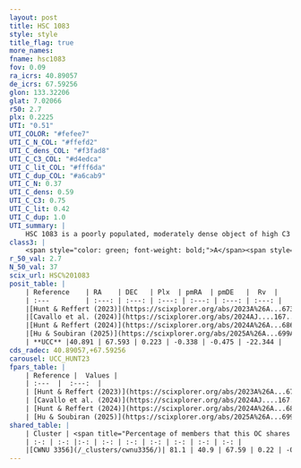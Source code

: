 ```yaml
---
layout: post
title: HSC 1083
style: style
title_flag: true
more_names: 
fname: hsc1083
fov: 0.09
ra_icrs: 40.89057
de_icrs: 67.59256
glon: 133.32206
glat: 7.02066
r50: 2.7
plx: 0.2225
UTI: "0.51"
UTI_COLOR: "#fefee7"
UTI_C_N_COL: "#ffefd2"
UTI_C_dens_COL: "#f3fad8"
UTI_C_C3_COL: "#d4edca"
UTI_C_lit_COL: "#fff6da"
UTI_C_dup_COL: "#a6cab9"
UTI_C_N: 0.37
UTI_C_dens: 0.59
UTI_C_C3: 0.75
UTI_C_lit: 0.42
UTI_C_dup: 1.0
UTI_summary: |
    HSC 1083 is a poorly populated, moderately dense object of high C3 quality. It was recently reported in the literature. This object shares a large percentage of members with a later reported entry.
class3: |
    <span style="color: green; font-weight: bold;">A</span><span style="color: #FFC300; font-weight: bold;">B</span>
r_50_val: 2.7
N_50_val: 37
scix_url: HSC%201083
posit_table: |
    | Reference    | RA    | DEC   | Plx  | pmRA  | pmDE   |  Rv  |
    | :---         | :---: | :---: | :---: | :---: | :---: | :---: |
    |[Hunt & Reffert (2023)](https://scixplorer.org/abs/2023A%26A...673A.114H) | 40.882 | 67.627 | 0.215 | -0.345 | -0.463 | -16.132 |
    |[Cavallo et al. (2024)](https://scixplorer.org/abs/2024AJ....167...12C) | 40.948 | 67.61 | 0.219 | -- | -- | -- |
    |[Hunt & Reffert (2024)](https://scixplorer.org/abs/2024A%26A...686A..42H) | 40.882 | 67.627 | 0.215 | -0.345 | -0.463 | -16.132 |
    |[Hu & Soubiran (2025)](https://scixplorer.org/abs/2025A%26A...699A.246H) | 40.948 | 67.61 | -- | -- | -- | -- |
    | **UCC** |40.891 | 67.593 | 0.223 | -0.338 | -0.475 | -22.344 | 
cds_radec: 40.89057,+67.59256
carousel: UCC_HUNT23
fpars_table: |
    | Reference |  Values |
    | :---  |  :---:  |
    | [Hunt & Reffert (2023)](https://scixplorer.org/abs/2023A%26A...673A.114H) | `AV50=3.468, diffAV50=1.516, MOD50=12.967, logAge50=9.077` |
    | [Cavallo et al. (2024)](https://scixplorer.org/abs/2024AJ....167...12C) | `AV50=3.64, dMod50=12.74, logAge50=9.1, [Fe/H]50=-0.39` |
    | [Hunt & Reffert (2024)](https://scixplorer.org/abs/2024A%26A...686A..42H) | `MassJ=572.315` |
    | [Hu & Soubiran (2025)](https://scixplorer.org/abs/2025A%26A...699A.246H) | `MA22=0.19, MA23f=-0.31, MA23g=-0.31, MK24=-0.29, MF24=-0.16` |
shared_table: |
    | Cluster | <span title="Percentage of members that this OC shares with the ones listed">%</span>   | RA   | DEC   | Plx   | pmRA  | pmDE  | Rv | UTI |
    | :-: | :-: |:-: | :-: | :-: | :-: | :-: | :-: | :-: |
    |[CWNU 3356](/_clusters/cwnu3356/)| 81.1 | 40.9 | 67.59 | 0.22 | -0.33 | -0.48 | -22.34 |0.01 |
---
```

